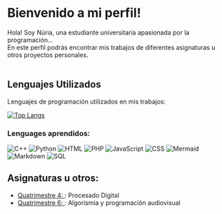 # Bienvenido a mi perfil!

Hola! Soy Núria, una estudiante universitaria apasionada por la programación... <br>
En este perfil podrás encontrar mis trabajos de diferentes asignaturas u otros proyectos personales.<br><br>

## Lenguajes Utilizados

Lenguajes de programación utilizados en mis trabajos:

[![Top Langs](https://github-readme-stats.vercel.app/api/top-langs/?username=NuriaRodriguezPardo&layout=compact)](https://github.com/NuriaRodriguezPardo)

### Lenguages aprendidos: 
![C++](https://img.shields.io/badge/C++-blue)
![Python](https://img.shields.io/badge/Python-blue?logo=python&logoColor=white)
![HTML](https://img.shields.io/badge/HTML-orange)
![PHP](https://img.shields.io/badge/PHP-purple)
![JavaScript](https://img.shields.io/badge/JavaScript-yellow)
![CSS](https://img.shields.io/badge/CSS-blue)
![Mermaid](https://img.shields.io/badge/Mermaid-lightgrey)
![Markdown](https://img.shields.io/badge/Markdown-grey)
![SQL](https://img.shields.io/badge/SQL-lightblue)

## Asignaturas u otros: 

- [Quatrimestre 4: ](https://github.com/NuriaRodriguezPardo/ProcesadoDigital): Procesado Digital
- [Quatrimestre 6: ](https://github.com/NuriaRodriguezPardo/AlgorismiaProgramacionAudiovisual): Algorísmia y programación audiovisual

